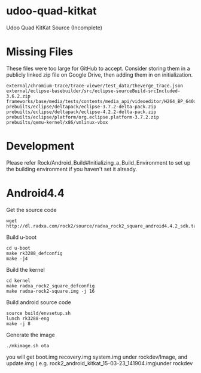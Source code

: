 # udoo-quad-kitkat

Udoo Quad KitKat Source (Incomplete)

# Missing Files

These files were too large for GitHub to accept. Consider storing them in a publicly linked zip file on Google Drive, then adding them in on initialization.

    external/chromium-trace/trace-viewer/test_data/theverge_trace.json
    external/eclipse-basebuilder/src/eclipse-sourceBuild-srcIncluded-3.6.2.zip
    frameworks/base/media/tests/contents/media_api/videoeditor/H264_BP_640x480_15fps_384kbps_60_0.mp4
    prebuilts/eclipse/deltapack/eclipse-3.7.2-delta-pack.zip
    prebuilts/eclipse/deltapack/eclipse-4.2.2-delta-pack.zip
    prebuilts/eclipse/platform/org.eclipse.platform-3.7.2.zip
    prebuilts/qemu-kernel/x86/vmlinux-vbox


# Development

Please refer Rock/Android_Build#Initializing_a_Build_Environment to set up the building environment if you haven't set it already.

# Android4.4

Get the source code

    wget http://dl.radxa.com/rock2/source/radxa_rock2_square_android4.4.2_sdk.tar.xz
  
Build u-boot

    cd u-boot 
    make rk3288_defconfig 
    make -j4
Build the kernel

    cd kernel
    make radxa_rock2_square_defconfig
    make radxa-rock2-square.img -j 16
Build android source code

    source build/envsetup.sh 
    lunch rk3288-eng
    make -j 8
    
Generate the image

    ./mkimage.sh ota

you will get boot.img recovery.img system.img under rockdev/Image, and update.img ( e.g. rock2_android_kitkat_15-03-23_141904.img)under rockdev
